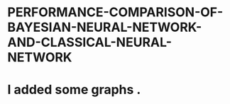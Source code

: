 # PERFORMANCE-COMPARISON-OF-BAYESIAN-NEURAL-NETWORK-AND-CLASSICAL-NEURAL-NETWORK
# I added some graphs .